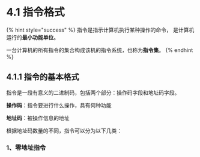 # 4.1 指令格式

{% hint style="success" %}
指令是指示计算机执行某种操作的命令， 是计算机运行的**最小功能单位**。 

一台计算机的所有指令的集合构成该机的指令系统，也称为**指令集**。
{% endhint %}

## 4.1.1 指令的基本格式

指令是一段有意义的二进制码，包括两个部分：操作码字段和地址码字段。

**操作码**：指令要进行什么操作，具有何种功能

**地址码**：被操作信息的地址

根据地址码数量的不同，指令可以分为以下几类：

### 1、零地址指令

